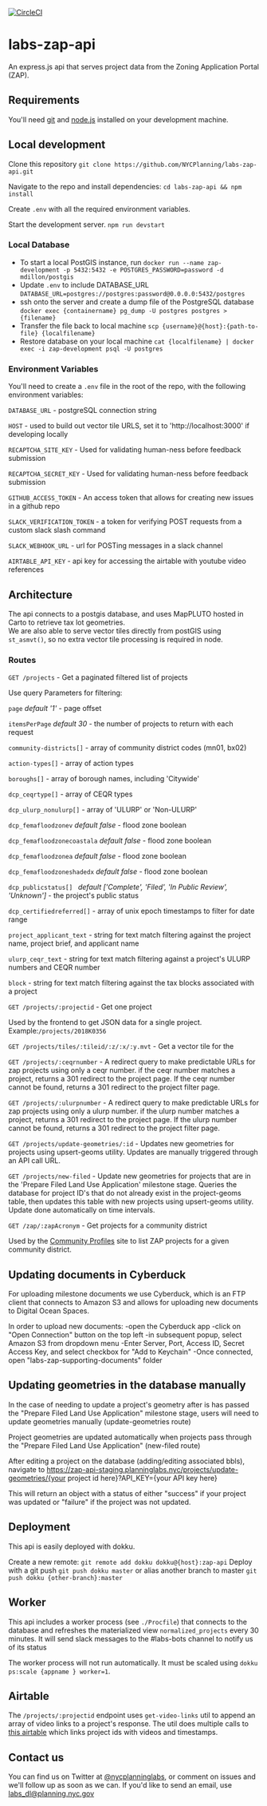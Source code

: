 [![CircleCI](https://circleci.com/gh/NYCPlanning/labs-zap-api/tree/develop.svg?style=svg)](https://circleci.com/gh/NYCPlanning/labs-zap-api/tree/develop)

# labs-zap-api
An express.js api that serves project data from the Zoning Application Portal (ZAP).

## Requirements

You'll need [git](https://git-scm.com/downloads) and [node.js](https://nodejs.org/en/) installed on your development machine.

## Local development

Clone this repository `git clone https://github.com/NYCPlanning/labs-zap-api.git`

Navigate to the repo and install dependencies: `cd labs-zap-api && npm install`

Create `.env` with all the required environment variables.  

Start the development server.  `npm run devstart`

### Local Database

- To start a local PostGIS instance, run `docker run --name zap-development -p 5432:5432 -e POSTGRES_PASSWORD=password -d mdillon/postgis`
- Update `.env` to include DATABASE_URL `DATABASE_URL=postgres://postgres:password@0.0.0.0:5432/postgres`
- ssh onto the server and create a dump file of the PostgreSQL database `docker exec {containername} pg_dump -U postgres postgres > {filename}`
- Transfer the file back to local machine `scp {username}@{host}:{path-to-file} {localfilename}`
- Restore database on your local machine `cat {localfilename} | docker exec -i zap-development psql -U postgres`

### Environment Variables
You'll need to create a `.env` file in the root of the repo, with the following environment variables:

`DATABASE_URL` - postgreSQL connection string

`HOST` - used to build out vector tile URLS, set it to 'http://localhost:3000' if developing locally

`RECAPTCHA_SITE_KEY` - Used for validating human-ness before feedback submission

`RECAPTCHA_SECRET_KEY` - Used for validating human-ness before feedback submission

`GITHUB_ACCESS_TOKEN` - An access token that allows for creating new issues in a github repo

`SLACK_VERIFICATION_TOKEN` - a token for verifying POST requests from a custom slack slash command

`SLACK_WEBHOOK_URL` - url for POSTing messages in a slack channel

`AIRTABLE_API_KEY` - api key for accessing the airtable with youtube video references

## Architecture

The api connects to a postgis database, and uses MapPLUTO hosted in Carto to retrieve tax lot geometries.  
We are also able to serve vector tiles directly from postGIS using `st_asmvt()`, so no extra vector tile processing is required in node.

### Routes

`GET /projects` - Get a paginated filtered list of projects

Use query Parameters for filtering:


`page` *default '1'* - page offset

`itemsPerPage` *default 30* - the number of projects to return with each request

`community-districts[]` - array of community district codes (mn01, bx02)

`action-types[]` - array of action types

`boroughs[]` - array of borough names, including 'Citywide'

`dcp_ceqrtype[]` - array of CEQR types

`dcp_ulurp_nonulurp[]` - array of 'ULURP' or 'Non-ULURP'

`dcp_femafloodzonev` *default false* - flood zone boolean

`dcp_femafloodzonecoastala` *default false* - flood zone boolean

`dcp_femafloodzonea` *default false* - flood zone boolean

`dcp_femafloodzoneshadedx` *default false* - flood zone boolean

`dcp_publicstatus[] ` *default ['Complete', 'Filed', 'In Public Review', 'Unknown']* - the project's public status

`dcp_certifiedreferred[]` - array of unix epoch timestamps to filter for date range

`project_applicant_text` - string for text match filtering against the project name, project brief, and applicant name

`ulurp_ceqr_text` - string for text match filtering against a project's ULURP numbers and CEQR number

`block` - string for text match filtering against the tax blocks associated with a project


`GET /projects/:projectid` - Get one project

Used by the frontend to get JSON data for a single project.  Example:`/projects/2018K0356`

`GET /projects/tiles/:tileid/:z/:x/:y.mvt` - Get a vector tile for the

`GET /projects/:ceqrnumber` - A redirect query to make predictable URLs for zap projects using only a ceqr number.  if the ceqr number matches a project, returns a 301 redirect to the project page.  If the ceqr number cannot be found, returns a 301 redirect to the project filter page.

`GET /projects/:ulurpnumber` - A redirect query to make predictable URLs for zap projects using only a ulurp number.  if the ulurp number matches a project, returns a 301 redirect to the project page.  If the ulurp number cannot be found, returns a 301 redirect to the project filter page.

`GET /projects/update-geometries/:id` - Updates new geometries for projects using upsert-geoms utility. Updates are manually triggered through an API call URL.

`GET /projects/new-filed` - Update new geometries for projects that are in the 'Prepare Filed Land Use Application' milestone stage. Queries the database for project ID's that do not already exist in the project-geoms table, then updates this table with new projects using upsert-geoms utility. Update done automatically on time intervals.

`GET /zap/:zapAcronym` - Get projects for a community district

Used by the [Community Profiles](https://communityprofiles.planning.nyc.gov/) site to list ZAP projects for a given community district.

## Updating documents in Cyberduck
For uploading milestone documents we use Cyberduck, which is an FTP client that connects to Amazon S3 and allows for uploading new documents to Digital Ocean Spaces.

In order to upload new documents:
  -open the Cyberduck app
  -click on "Open Connection" button on the top left
  -in subsequent popup, select Amazon S3 from dropdown menu
  -Enter Server, Port, Access ID, Secret Access Key, and select checkbox for "Add to Keychain"
  -Once connected, open "labs-zap-supporting-documents" folder

## Updating geometries in the database manually
In the case of needing to update a project's geometry after is has passed the "Prepare Filed Land Use Application" milestone stage, users will need to update geometries manually (update-geometries route)

Project geometries are updated automatically when projects pass through the "Prepare Filed Land Use Application" (new-filed route)

After editing a project on the database (adding/editing associated bbls), navigate to https://zap-api-staging.planninglabs.nyc/projects/update-geometries/{your project id here}?API_KEY={your API key here}

This will return an object with a status of either "success" if your project was updated or "failure" if the project was not updated.

## Deployment

This api is easily deployed with dokku.

Create a new remote: `git remote add dokku dokku@{host}:zap-api`
Deploy with a git push `git push dokku master` or alias another branch to master `git push dokku {other-branch}:master`

## Worker

This api includes a worker process (see `./Procfile`) that connects to the database and refreshes the materialized view `normalized_projects` every 30 minutes.  It will send slack messages to the #labs-bots channel to notify us of its status

The worker process will not run automatically.  It must be scaled using `dokku ps:scale {appname } worker=1`.

## Airtable
The `/projects/:projectid` endpoint uses `get-video-links` util to append an array of video links to a project's response.  The util does multiple calls to [this airtable](https://airtable.com/tblV8rUQQVwUoR2AI/) which links project ids with videos and timestamps.

## Contact us

You can find us on Twitter at [@nycplanninglabs](https://twitter.com/nycplanninglabs), or comment on issues and we'll follow up as soon as we can. If you'd like to send an email, use [labs_dl@planning.nyc.gov](mailto:labs_dl@planning.nyc.gov)
